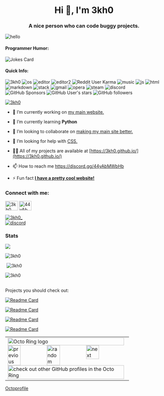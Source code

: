 <h1 align="center">Hi 👋, I'm 3kh0</h1>
<h3 align="center">A nice person who can code buggy projects.</h3>
<img alt="hello" src="https://readme-typing-svg.herokuapp.com?vCenter=true&lines=Hello!+I+am+Echo!;HTML+Coder;JavaScript+Game+maker;Talk+to+me+on+my+discord!">
<h4>Programmer Humor:</h4>
<img src="https://readme-jokes.vercel.app/api" alt="Jokes Card" />
<h4>Quick Info:</h4>
<p align="left"> 
  <img src="https://komarev.com/ghpvc/?username=3kh0&label=Profile Visitors&color=001eff&style=flat" alt="3kh0" /> 
  <img src="https://img.shields.io/badge/OS-macOS-lightgrey/?logo=apple" alt="os">
  <img src="https://img.shields.io/badge/Editor-VS%20Code-blue/?logo=visualstudiocode&logoColor=blue&color=blue" alt="editor">
  <img src="https://img.shields.io/badge/Editor-Sublime%20Text-blue/?logo=sublimetext&logoColor=warning&color=orange" alt="editor2">
  <img src="https://img.shields.io/reddit/user-karma/combined/3kh0_reddit?logo=reddit" alt="Reddit User Karma">
  <img src="https://img.shields.io/badge/Listens%20to-Spotify-blue/?logo=spotify&logoColor=warning&color=1DB954" alt="music">
  <img src="https://img.shields.io/badge/Knows-JavaScript-blue/?logo=javascript&logoColor=warning&color=yellow" alt="js">
  <img src="https://img.shields.io/badge/Knows-HTML-blue/?logo=html5&logoColor=warning&color=orange" alt="html">
  <img src="https://img.shields.io/badge/Knows-MarkDown-FFF?logo=markdown" alt="markdown">
  <img src="https://img.shields.io/badge/Uses-stackoverflow-blue/?logo=stackoverflow&logoColor=warning&color=ef8236" alt="stack">
  <img alt="gmail" src="https://img.shields.io/badge/Uses-Gmail-blue/?logo=gmail&logoColor=warning&color=red">
  <img alt="opera" src="https://img.shields.io/badge/Uses-OperaGX-blue/?logo=opera&logoColor=ff1b2d&color=ff1b2d">
  <img alt="steam" src="https://img.shields.io/badge/Uses-Steam-blue/?logo=steam&logoColor=1b2838&color=1b2838">
  <img src="https://img.shields.io/badge/Uses-Discord-blue/?logo=discord&logoColor=warning&color=7289DA" alt="discord">
  <img alt="GitHub Sponsors" src="https://img.shields.io/github/sponsors/3kh0?label=Sponsors&logo=githubsponsors&style=flat">
  <img alt="GitHub User's stars" src="https://img.shields.io/github/stars/3kh0?color=yellow&label=User%20Stars&logo=github&logoColor=yellow">
  <img alt="GitHub followers" src="https://img.shields.io/github/followers/3kh0?color=g&label=User%20Followers&logo=github">
       </p>
<p align="left"> <a href="https://github.com/ryo-ma/github-profile-trophy"><img src="https://github-profile-trophy.vercel.app/?username=3kh0&theme=discord" alt="3kh0" /></a> </p>

- 🔭 I’m currently working on [my main website.](https://github.com/3kh0/3kh0.github.io)

- 🌱 I’m currently learning **Python**

- 👯 I’m looking to collaborate on [making my main site better.](https://github.com/3kh0/3kh0.github.io)

- 🤝 I’m looking for help with [CSS.](https://github.com/3kh0/3kh0.github.io/projects/1)

- 👨‍💻 All of my projects are available at [https://3kh0.github.io/](https://3kh0.github.io/)

- 📫 How to reach me https://discord.gg/44yAbMWbHb

- ⚡ Fun fact **[I have a pretty cool website!](https://3kh0.github.io)**

<h3 align="left">Connect with me:</h3>
<p align="left">
<a href="https://twitter.com/3kh0_" target="blank"><img align="center" src="https://raw.githubusercontent.com/rahuldkjain/github-profile-readme-generator/master/src/images/icons/Social/twitter.svg" alt="3kh0_" height="30" width="40" /></a>
<a href="https://discord.gg/44yAbMWbHb" target="blank"><img align="center" src="https://raw.githubusercontent.com/rahuldkjain/github-profile-readme-generator/master/src/images/icons/Social/discord.svg" alt="44yAbMWbHb" height="30" width="40" /></a>
</p>
<p align="left"> <a href="https://twitter.com/3kh0_" target="blank"><img src="https://img.shields.io/twitter/follow/3kh0_?logo=twitter&style=for-the-badge" alt="3kh0_" /></a> <br>
<a href="https://discord.gg/44yAbMWbHb" target="blank"><img align="center" src="https://img.shields.io/discord/840084542332076102?label=Server&logo=discord&logoColor=white&style=for-the-badge" alt="discord"></a></p>


<h3 align="left">Stats</h3>

![](https://github-profile-summary-cards.vercel.app/api/cards/repos-per-language?username=3kh0&theme=github_dark)

<p><img  src="https://github-readme-stats.vercel.app/api/top-langs?username=3kh0&show_icons=true&theme=dark&locale=en&langs_count=10&layout=compact" alt="3kh0" /></p>
<p>&nbsp;<img src="https://github-readme-stats.vercel.app/api?username=3kh0&show_icons=true&theme=dark&locale=en" alt="3kh0" /></p>
<p><img src="https://github-readme-streak-stats.herokuapp.com/?user=3kh0&theme=dark" alt="3kh0" /></p>


<br>
  </html>
Projects you should check out:<br>
  
[![Readme Card](https://github-readme-stats.vercel.app/api/pin/?username=3kh0&repo=Ad-B-Gone&theme=github_dark)](https://github.com/3kh0/Ad-B-Gone)
  
[![Readme Card](https://github-readme-stats.vercel.app/api/pin/?username=3kh0&repo=asteroids&theme=github_dark)](https://github.com/3kh0/asteroids)
  
[![Readme Card](https://github-readme-stats.vercel.app/api/pin/?username=3kh0&repo=edit-page&theme=github_dark)](https://github.com/3kh0/edit-page)
  
[![Readme Card](https://github-readme-stats.vercel.app/api/pin/?username=3kh0&repo=fake-virus&theme=github_dark)](https://github.com/3kh0/fake-virus)
<!---
3kh0/3kh0 is a ✨ special ✨ repository because its `README.md` (this file) appears on your GitHub profile.
You can click the Preview link to take a look at your thing
--->


<table><tbody><tr><td><a href="https://octo-ring.com/"><img src="https://octo-ring.com/static/img/widget/top.png" width="99%" alt="Octo Ring logo" align="top"></a><br><a href="https://octo-ring.com/p/3kh0/prev"><img src="https://octo-ring.com/static/img/widget/prev.png" width="33%" alt="previous" align="top" title="previous profile"></a><a href="https://octo-ring.com/p/3kh0/random"><img src="https://octo-ring.com/static/img/widget/random.png" width="33%" alt="random" align="top" title="random profile"></a><a href="https://octo-ring.com/p/3kh0/next"><img src="https://octo-ring.com/static/img/widget/next.png" width="33%" alt="next" align="top" title="next profile"></a><br><a href="https://octo-ring.com/"><img src="https://octo-ring.com/static/img/widget/bottom.png" width="99%" alt="check out other GitHub profiles in the Octo Ring" align="top"></a></td></tr></tbody></table>

<a href="https://octoprofile.vercel.app/user?id=3kh0">Octoprofile</a>
